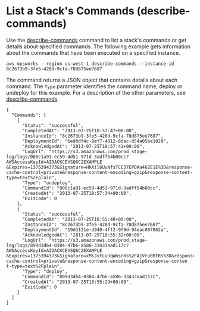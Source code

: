 # List a Stack's Commands \(describe\-commands\)<a name="cli-examples-describe-commands"></a>

Use the [describe\-commands](http://docs.aws.amazon.com/cli/latest/reference/opsworks/describe-commands.html) command to list a stack's commands or get details about specified commands\. The following example gets information about the commands that have been executed on a specified instance\.

```
aws opsworks --region us-west-1 describe-commands --instance-id 8c2673b9-3fe5-420d-9cfa-78d875ee7687
```

The command returns a JSON object that contains details about each command\. The `Type` parameter identifies the command name, deploy or undeploy for this example\. For a description of the other parameters, see [describe\-commands](http://docs.aws.amazon.com/cli/latest/reference/opsworks/describe-commands.html)\.

```
{
  "Commands": [
    {
      "Status": "successful",
      "CompletedAt": "2013-07-25T18:57:47+00:00",
      "InstanceId": "8c2673b9-3fe5-420d-9cfa-78d875ee7687",
      "DeploymentId": "6ed0df4c-9ef7-4812-8dac-d54a05be1029",
      "AcknowledgedAt": "2013-07-25T18:57:41+00:00",
      "LogUrl": "https://s3.amazonaws.com/prod_stage-log/logs/008c1a91-ec59-4d51-971d-3adff54b00cc?AWSAccessKeyId=AIDACKCEVSQ6C2EXAMPLE &Expires=1375394373&Signature=HkXil6UuNfxTCC37EPQAa462E1E%3D&response-cache-control=private&response-content-encoding=gzip&response-content- type=text%2Fplain",
      "Type": "undeploy",
      "CommandId": "008c1a91-ec59-4d51-971d-3adff54b00cc",
      "CreatedAt": "2013-07-25T18:57:34+00:00",
      "ExitCode": 0
    },
    {
      "Status": "successful",
      "CompletedAt": "2013-07-25T18:55:40+00:00",
      "InstanceId": "8c2673b9-3fe5-420d-9cfa-78d875ee7687",
      "DeploymentId": "19d3121e-d949-4ff2-9f9d-94eac087862a",
      "AcknowledgedAt": "2013-07-25T18:55:32+00:00",
      "LogUrl": "https://s3.amazonaws.com/prod_stage-log/logs/899d3d64-0384-47b6-a586-33433aad117c?AWSAccessKeyId=AIDACKCEVSQ6C2EXAMPLE &Expires=1375394373&Signature=xMsJvtLuUqWmsr8s%2FAjVru0BtRs%3D&response-cache-control=private&response-content-encoding=gzip&response-conten t-type=text%2Fplain",
      "Type": "deploy",
      "CommandId": "899d3d64-0384-47b6-a586-33433aad117c",
      "CreatedAt": "2013-07-25T18:55:29+00:00",
      "ExitCode": 0
    }
  ]
}
```